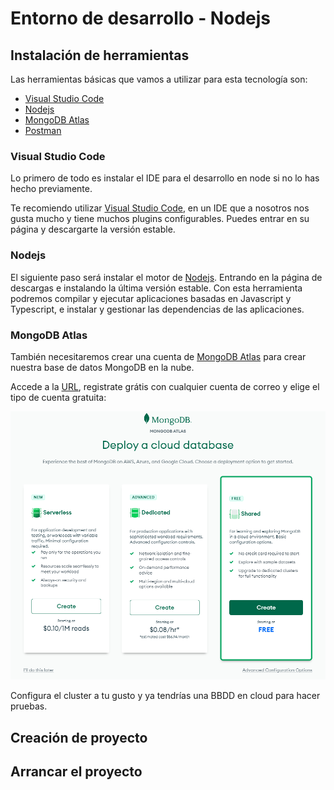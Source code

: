 # Entorno de desarrollo - Nodejs

## Instalación de herramientas
Las herramientas básicas que vamos a utilizar para esta tecnología son:

* [Visual Studio Code](https://code.visualstudio.com/)
* [Nodejs](https://nodejs.org/es/)
* [MongoDB Atlas](https://www.mongodb.com/atlas/database)
* [Postman](https://www.postman.com/)

### Visual Studio Code

Lo primero de todo es instalar el IDE para el desarrollo en node si no lo has hecho previamente.

Te recomiendo utilizar [Visual Studio Code](https://code.visualstudio.com/), en un IDE que a nosotros nos gusta mucho y tiene muchos plugins configurables. Puedes entrar en su página y descargarte la versión estable.

### Nodejs

El siguiente paso será instalar el motor de [Nodejs](https://nodejs.org/es/). Entrando en la página de descargas e instalando la última versión estable. Con esta herramienta podremos compilar y ejecutar aplicaciones basadas en Javascript y Typescript, e instalar y gestionar las dependencias de las aplicaciones.

### MongoDB Atlas

También necesitaremos crear una cuenta de [MongoDB Atlas](https://www.mongodb.com/atlas/database) para crear nuestra base de datos MongoDB en la nube.

Accede a la [URL](https://www.mongodb.com/atlas/database), registrate grátis con cualquier cuenta de correo y elige el tipo de cuenta gratuita:

![Formatting](../assets/images/install-nodejs-mongodb.png)


Configura el cluster a tu gusto y ya tendrías una BBDD en cloud para hacer pruebas.

## Creación de proyecto


## Arrancar el proyecto

